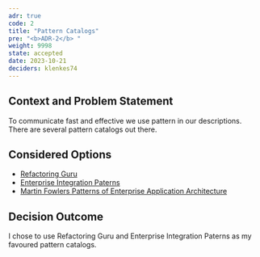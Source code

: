 ```yaml
---
adr: true
code: 2
title: "Pattern Catalogs"
pre: "<b>ADR-2</b> "
weight: 9998
state: accepted
date: 2023-10-21
deciders: klenkes74
---
```


## Context and Problem Statement

To communicate fast and effective we use pattern in our descriptions.
There are several pattern catalogs out there.

## Considered Options

* [Refactoring Guru](https://refactoring.guru/design-patterns/java)
* [Enterprise Integration Paterns](https://www.enterpriseintegrationpatterns.com/patterns/messaging/toc.html)
* [Martin Fowlers Patterns of Enterprise Application Architecture](https://martinfowler.com/eaaCatalog/)

## Decision Outcome

I chose to use Refactoring Guru and Enterprise Integration Paterns as my favoured pattern catalogs.